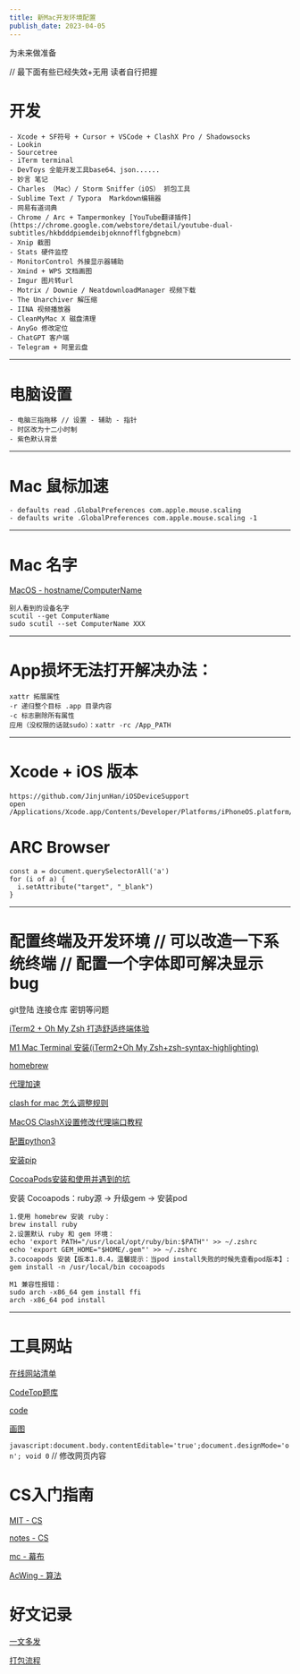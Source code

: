 ```yaml
---
title: 新Mac开发环境配置
publish_date: 2023-04-05
---
```


为未来做准备

// 最下面有些已经失效+无用 读者自行把握

# 开发
```
- Xcode + SF符号 + Cursor + VSCode + ClashX Pro / Shadowsocks
- Lookin 
- Sourcetree
- iTerm terminal
- DevToys 全能开发工具base64、json......
- 妙言 笔记
- Charles （Mac）/ Storm Sniffer（iOS） 抓包工具
- Sublime Text / Typora  Markdown编辑器
- 网易有道词典
- Chrome / Arc + Tampermonkey [YouTube翻译插件](https://chrome.google.com/webstore/detail/youtube-dual-subtitles/hkbdddpiemdeibjoknnofflfgbgnebcm)
- Xnip 截图
- Stats 硬件监控
- MonitorControl 外接显示器辅助
- Xmind + WPS 文档画图
- Imgur 图片转url
- Motrix / Downie / NeatdownloadManager 视频下载
- The Unarchiver 解压缩
- IINA 视频播放器
- CleanMyMac X 磁盘清理
- AnyGo 修改定位
- ChatGPT 客户端
- Telegram + 阿里云盘
```
---
# 电脑设置
```
- 电脑三指拖移 // 设置 - 辅助 - 指针
- 时区改为十二小时制
- 紫色默认背景
```
---
# Mac 鼠标加速
```
- defaults read .GlobalPreferences com.apple.mouse.scaling
- defaults write .GlobalPreferences com.apple.mouse.scaling -1
```
---
# Mac 名字
[MacOS - hostname/ComputerName](https://shockerli.net/post/macos-hostname-scutil/)
```
别人看到的设备名字
scutil --get ComputerName
sudo scutil --set ComputerName XXX
```
---
# App损坏无法打开解决办法：
```
xattr 拓展属性
-r 递归整个目标 .app 目录内容
-c 标志删除所有属性
应用（没权限的话就sudo）：xattr -rc /App_PATH 
```
---
# Xcode + iOS 版本
```
https://github.com/JinjunHan/iOSDeviceSupport
open /Applications/Xcode.app/Contents/Developer/Platforms/iPhoneOS.platform/DeviceSupport
```
# ARC Browser
```
const a = document.querySelectorAll('a')
for (i of a) {
  i.setAttribute("target", "_blank")
}
```
---
# 配置终端及开发环境 // 可以改造一下系统终端 // 配置一个字体即可解决显示bug

git登陆 连接仓库 密钥等问题

[iTerm2 + Oh My Zsh 打造舒适终端体验](https://segmentfault.com/a/1190000014992947)

[M1 Mac Terminal 安装(iTerm2+Oh My Zsh+zsh-syntax-highlighting)](https://zhuanlan.zhihu.com/p/365838868)

[homebrew](https://blog.csdn.net/weixin_38716347/article/details/123838344)

[代理加速](https://segmentfault.com/a/1190000039686752)

[clash for mac 怎么调整规则](https://juejin.cn/post/7034763326152245255)

[MacOS ClashX设置修改代理端口教程](https://www.bokezhu.com/2021/03/04/731.html)

[配置python3](https://blog.csdn.net/weixin_45651616/article/details/125795130)

[安装pip](https://www.jianshu.com/p/396c25709277)

[CocoaPods安装和使用并遇到的坑](https://juejin.cn/post/6940651626990403597)

安装 Cocoapods：ruby源 -> 升级gem -> 安装pod

```
1.使用 homebrew 安装 ruby：
brew install ruby
2.设置默认 ruby 和 gem 环境：
echo 'export PATH="/usr/local/opt/ruby/bin:$PATH"' >> ~/.zshrc
echo 'export GEM_HOME="$HOME/.gem"' >> ~/.zshrc
3.cocoapods 安装【版本1.8.4，温馨提示：当pod install失败的时候先查看pod版本】:
gem install -n /usr/local/bin cocoapods
```

```
M1 兼容性报错：
sudo arch -x86_64 gem install ffi
arch -x86_64 pod install
```

---
# 工具网站

[在线网站清单](https://github.com/qianguyihao/website-list)

[CodeTop题库](https://codetop.cc/home)

[code](https://paste.nugine.xyz/)

[画图](https://app.diagrams.net/)

`javascript:document.body.contentEditable='true';document.designMode='on'; void 0` // 修改网页内容

# CS入门指南

[MIT - CS](https://csdiy.wiki)

[notes - CS](http://www.cyc2018.xyz/)

[mc - 幕布](https://mubu.com/doc/fVKgdcSrF3#m-I6oWEqVPh4)

[AcWing - 算法](https://www.acwing.com)

# 好文记录

[一文多发](https://openwrite.cn/)

[打包流程](https://blog.csdn.net/lixianyue1991/article/details/121272242?ops_request_misc=%257B%2522request%255Fid%2522%253A%2522166712488516782428661363%2522%252C%2522scm%2522%253A%252220140713.130102334..%2522%257D&request_id=166712488516782428661363&biz_id=0)

